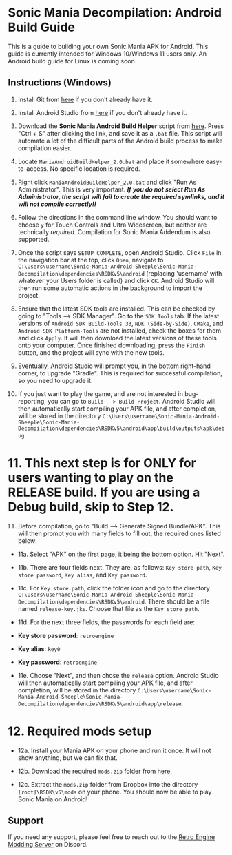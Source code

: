 # Sonic Mania Decompilation: Android Build Guide

This is a guide to building your own Sonic Mania APK for Android. This guide is currently intended for Windows 10/Windows 11 users only. An Android build guide for Linux is coming soon.

## Instructions (Windows)

1. Install Git from [here](https://gitforwindows.org/) if you don't already have it.

2. Install Android Studio from [here](https://developer.android.com/studio) if you don't already have it.

3. Download the **Sonic Mania Android Build Helper** script from [here]( https://raw.githubusercontent.com/KiaraGale/Sonic-Mania-Android-Build-Guide/main/ManiaAndroidBuildHelper_2.0.bat). Press "Ctrl + S" after clicking the link, and save it as a `.bat` file. This script will automate a lot of the difficult parts of the Android build process to make compilation easier.

4. Locate `ManiaAndroidBuildHelper_2.0.bat` and place it somewhere easy-to-access. No specific location is required.

5. Right click `ManiaAndroidBuildHelper_2.0.bat` and click "Run As Administrator". This is very important. ***If you do not select Run As Administrator, the script will fail to create the required symlinks, and it will not compile correctly!!***

6. Follow the directions in the command line window. You should want to choose `y` for Touch Controls and Ultra Widescreen, but neither are technically _required_. Compilation for Sonic Mania Addendum is also supported.

7. Once the script says `SETUP COMPLETE`, open Android Studio. Click `File` in the navigation bar at the top, click `Open`, navigate to `C:\Users\username\Sonic-Mania-Android-Sheeple\Sonic-Mania-Decompilation\dependencies\RSDKv5\android` (replacing 'username' with whatever your Users folder is called) and click `OK`. Android Studio will then run some automatic actions in the background to import the project.

8. Ensure that the latest SDK tools are installed. This can be checked by going to "Tools --> SDK Manager". Go to the `SDK Tools` tab. If the latest versions of `Android SDK Build-Tools 33`, `NDK (Side-by-Side)`, `CMake`, and `Android SDK Platform-Tools` are not installed, check the boxes for them and click `Apply`. It will then download the latest versions of these tools onto your computer. Once finished downloading, press the `Finish` button, and the project will sync with the new tools.

9. Eventually, Android Studio will prompt you, in the bottom right-hand corner, to upgrade "Gradle". This is required for successful compilation, so you need to upgrade it.

10. If you just want to play the game, and are not interested in bug-reporting, you can go to `Build --> Build Project`. Android Studio will then automatically start compiling your APK file, and after completion, will be stored in the directory `C:\Users\username\Sonic-Mania-Android-Sheeple\Sonic-Mania-Decompilation\dependencies\RSDKv5\android\app\build\outputs\apk\debug`.

# 11. This next step is for ONLY for users wanting to play on the RELEASE build. If you are using a Debug build, skip to Step 12.

11. Before compilation, go to "Build --> Generate Signed Bundle/APK". This will then prompt you with many fields to fill out, the required ones listed below:
- 11a. Select "APK" on the first page, it being the bottom option. Hit "Next".

- 11b. There are four fields next. They are, as follows: `Key store path`, `Key store password`, `Key alias`, and `Key password`.

- 11c. For `Key store path`, click the folder icon and go to the directory `C:\Users\username\Sonic-Mania-Android-Sheeple\Sonic-Mania-Decompilation\dependencies\RSDKv5\android`. There should be a file named `release-key.jks`. Choose that file as the `Key store path`.

- 11d. For the next three fields, the passwords for each field are:
- **Key store password**: `retroengine`
- **Key alias**: `key0`
- **Key password**: `retroengine`

- 11e. Choose "Next", and then chose the `release` option. Android Studio will then automatically start compiling your APK file, and after completion, will be stored in the directory `C:\Users\username\Sonic-Mania-Android-Sheeple\Sonic-Mania-Decompilation\dependencies\RSDKv5\android\app\release`.

# 12. Required mods setup
- 12a. Install your Mania APK on your phone and run it once. It will not show anything, but we can fix that.

- 12b. Download the required `mods.zip` folder from [here](https://www.dropbox.com/s/czghcw7ps128qtj/mods.zip?dl=0).

- 12c. Extract the `mods.zip` folder from Dropbox into the directory `[root]\RSDK\v5\mods` on your phone. You should now be able to play Sonic Mania on Android!

## Support

If you need any support, please feel free to reach out to the [Retro Engine Modding Server](http://dc.railgun.works/retroengine) on Discord.
